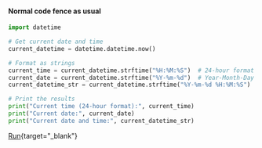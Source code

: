 
#### Normal code fence as usual
``` python
import datetime

# Get current date and time
current_datetime = datetime.datetime.now()

# Format as strings
current_time = current_datetime.strftime("%H:%M:%S")  # 24-hour format
current_date = current_datetime.strftime("%Y-%m-%d")  # Year-Month-Day format
current_datetime_str = current_datetime.strftime("%Y-%m-%d %H:%M:%S")  # Year-Month-Day Hour:Minute:Second format

# Print the results
print("Current time (24-hour format):", current_time)
print("Current date:", current_date)
print("Current date and time:", current_datetime_str)
```

[Run](http://localhost:3000/mRYF){target="_blank"}
